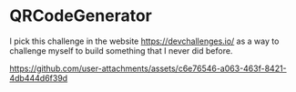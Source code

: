 # QRCodeGenerator

I pick this challenge in the website https://devchallenges.io/  as a way to challenge myself to build something that I never did before.



https://github.com/user-attachments/assets/c6e76546-a063-463f-8421-4db444d6f39d

